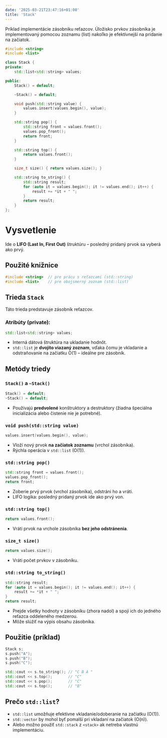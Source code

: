 ```yaml
---
date: '2025-03-21T23:47:16+01:00'
title: 'Stack'
---
```


Príklad implementácie zásobniku reťazcov. Úložisko prvkov zásobníka je implementovaný pomocou zoznamu (list) nakoľko je
efektívnejší na pridanie na začiatok.

```cpp
#include <string>
#include <list>

class Stack {
private:
    std::list<std::string> values;

public:
    Stack() = default;

    ~Stack() = default;

    void push(std::string value) {
        values.insert(values.begin(), value);
    }

    std::string pop() {
        std::string front = values.front();
        values.pop_front();
        return front;
    }

    std::string top() {
        return values.front();
    }

    size_t size() { return values.size(); }

    std::string to_string() {
        std::string result;
        for (auto it = values.begin(); it != values.end(); it++) {
            result += *it + " ";
        }
        return result;
    }
};
```

# Vysvetlenie

Ide o **LIFO (Last In, First Out)** štruktúru – posledný pridaný prvok sa vyberá ako prvý.

## Použité knižnice

```cpp
#include <string>  // pre prácu s reťazcami (std::string)
#include <list>    // pre obojsmerný zoznam (std::list)
```

## Trieda `Stack`

Táto trieda predstavuje zásobník reťazcov.

### Atribúty (private):

```cpp
std::list<std::string> values;
```

- Interná dátová štruktúra na ukladanie hodnôt.
- `std::list` je **dvojito viazaný zoznam**, vďaka čomu je vkladanie a odstraňovanie na začiatku O(1) – ideálne pre
  zásobník.

## Metódy triedy

### `Stack()` a `~Stack()`

```cpp
Stack() = default;
~Stack() = default;
```

- Používajú **predvolené** konštruktory a destruktory (žiadna špeciálna inicializácia alebo čistenie nie je potrebné).

### `void push(std::string value)`

```cpp
values.insert(values.begin(), value);
```

- Vloží nový prvok **na začiatok zoznamu** (vrchol zásobníka).
- Rýchla operácia v `std::list` (O(1)).

### `std::string pop()`

```cpp
std::string front = values.front();
values.pop_front();
return front;
```

- Zoberie prvý prvok (vrchol zásobníka), odstráni ho a vráti.
- LIFO logika: posledný pridaný prvok ide ako prvý von.

### `std::string top()`

```cpp
return values.front();
```

- Vráti prvok na vrchole zásobníka **bez jeho odstránenia**.

### `size_t size()`

```cpp
return values.size();
```

- Vráti počet prvkov v zásobníku.

### `std::string to_string()`

```cpp
std::string result;
for (auto it = values.begin(); it != values.end(); it++) {
    result += *it + " ";
}
return result;
```

- Prejde všetky hodnoty v zásobníku (zhora nadol) a spojí ich do jedného reťazca oddeleného medzerou.
- Môže slúžiť na výpis obsahu zásobníka.

## Použitie (príklad)

```cpp
Stack s;
s.push("A");
s.push("B");
s.push("C");

std::cout << s.to_string(); // "C B A "
std::cout << s.top();       // "C"
std::cout << s.pop();       // "C"
std::cout << s.top();       // "B"
```

## Prečo `std::list`?

- `std::list` umožňuje efektívne vkladanie/odoberanie na začiatku (O(1)).
- `std::vector` by mohol byť pomalší pri vkladaní na začiatok (O(n)).
- Alebo možno použiť `std::stack` z `<stack>` ak netreba vlastnú implementáciu.
